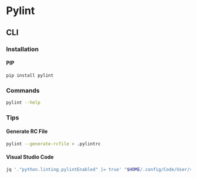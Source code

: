 # Pylint

## CLI

### Installation

#### PIP

```sh
pip install pylint
```

### Commands

```sh
pylint --help
```

### Tips

#### Generate RC File

```sh
pylint --generate-rcfile > .pylintrc
```

#### Visual Studio Code

```sh
jq '."python.linting.pylintEnabled" |= true' "$HOME/.config/Code/User/settings.json" | sponge "$HOME/.config/Code/User/settings.json"
```
